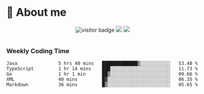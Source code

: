 <!-- ![](https://youpai.roccoshi.top/img/20200804214216.png) -->

# 🧐 About me
 
<p align="center">
<img src="https://visitor-badge.laobi.icu/badge?page_id=Lincest.Lincest&title=hits" alt="visitor badge"/>
<a href="mailto:imroccoshi@gmail.com"><img src="https://img.shields.io/badge/gmail-imroccoshi%40gmail.com-red"></a>
<a href="https://blog.roccoshi.top"><img src="https://img.shields.io/badge/blog-roccoshi-green"></a>
</p>

<div align="center">
  <img src="https://github-readme-stats.vercel.app/api?username=Lincest&show_icons=true&count_private=true&show_owner=true" alt="">
   <!-- <img src="https://github-readme-stats.vercel.app/api/wakatime?username=Moreality&v=2" alt=""/> -->
</div>

### Weekly Coding Time

<!--START_SECTION:waka-->

```text
Java               5 hrs 40 mins   █████████████▒░░░░░░░░░░░   53.48 %
TypeScript         1 hr 14 mins    ███░░░░░░░░░░░░░░░░░░░░░░   11.73 %
Go                 1 hr 1 min      ██▒░░░░░░░░░░░░░░░░░░░░░░   09.66 %
XML                40 mins         █▓░░░░░░░░░░░░░░░░░░░░░░░   06.35 %
Markdown           36 mins         █▒░░░░░░░░░░░░░░░░░░░░░░░   05.65 %
```

<!--END_SECTION:waka-->


